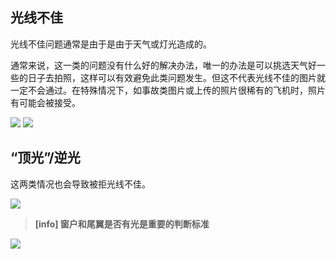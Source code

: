 ## 光线不佳
光线不佳问题通常是由于是由于天气或灯光造成的。

通常来说，这一类的问题没有什么好的解决办法，唯一的办法是可以挑选天气好一些的日子去拍照，这样可以有效避免此类问题发生。但这不代表光线不佳的图片就一定不会通过。在特殊情况下，如事故类图片或上传的照片很稀有的飞机时，照片有可能会被接受。

![](https://source.cdn.794td.cn/TOGA/guideline/image028.jpg)
![](https://source.cdn.794td.cn/TOGA/guideline/image029.jpg)
## “顶光”/逆光

这两类情况也会导致被拒光线不佳。

![](https://source.cdn.794td.cn/TOGA/guideline/image030.jpg)
>**[info] 窗户和尾翼是否有光是重要的判断标准**

![](https://source.cdn.794td.cn/TOGA/guideline/image031.jpg)